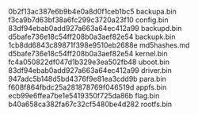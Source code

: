 0b2f13ac387e6b9b4e0a8d0f1ceb1bc5  backupa.bin
f3ca9b7d63bf38a6fc299c3720a23f10  config.bin
83df94ebab0add927a663a64ec412a99  backupd.bin
d5bafe736e18c54ff208b0a3aef82e54  backupk.bin
1cb8dd6843c89871f398e9510eb2688e  md5hashes.md
d5bafe736e18c54ff208b0a3aef82e54  kernel.bin
fc4a050822df047d1b329e3ea502fb48  uboot.bin
83df94ebab0add927a663a64ec412a99  driver.bin
947adc5b148d5bd4376f9e81ea3cdd9b  para.bin
f608f864fbdc25a281878769f046519d  appfs.bin
ecb99e6ffea7be1e5419350f725da86b  flag.bin
b40a658ca382fa67c32cf5480be4d282  rootfs.bin
